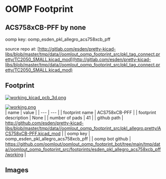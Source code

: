 # OOMP Footprint  
## ACS758xCB-PFF  by none  
  
oomp key: oomp_esden_pkl_allegro_acs758xcb_pff  
  
source repo at: [http://gitlab.com/esden/pretty-kicad-libs/blob/master/tmp/data//oomlout_oomp_footprint_src/pkl_tag_connect.pretty/TC2050_SMALL.kicad_mod](http://gitlab.com/esden/pretty-kicad-libs/blob/master/tmp/data//oomlout_oomp_footprint_src/pkl_tag_connect.pretty/TC2050_SMALL.kicad_mod)  
## Footprint  
  
[![working_kicad_pcb_3d.png](working_kicad_pcb_3d_600.png)](working_kicad_pcb_3d.png)  
  
[![working.png](working_600.png)](working.png)  
| name | value | 
| --- | --- | 
| footprint name | ACS758xCB-PFF | 
| footprint description | None | 
| number of pads | 41 | 
| github path | http://github.com/esden/pretty-kicad-libs/blob/master/tmp/data//oomlout_oomp_footprint_src/pkl_allegro.pretty/ACS758xCB-PFF.kicad_mod | 
| oomp key | oomp_esden_pkl_allegro_acs758xcb_pff | 
| oomp bot github | https://github.com/oomlout/oomlout_oomp_footprint_bot/tree/main/tmp/data//oomlout_oomp_footprint_src/footprints/esden_pkl_allegro_acs758xcb_pff/working | 
## Images  
